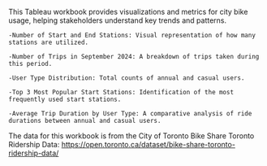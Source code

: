 This Tableau workbook provides visualizations and metrics for city bike usage, helping stakeholders understand key trends and patterns.

    -Number of Start and End Stations: Visual representation of how many stations are utilized.

    -Number of Trips in September 2024: A breakdown of trips taken during this period.

    -User Type Distribution: Total counts of annual and casual users.

    -Top 3 Most Popular Start Stations: Identification of the most frequently used start stations.

    -Average Trip Duration by User Type: A comparative analysis of ride durations between annual and casual users.

The data for this workbook is from the City of Toronto Bike Share Toronto Ridership Data: https://open.toronto.ca/dataset/bike-share-toronto-ridership-data/
